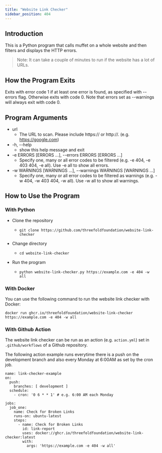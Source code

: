 ```yaml
---
title: "Website Link Checker"
sidebar_position: 404
---
```






## Introduction

This is a Python program that calls muffet on a whole website and then filters and displays the HTTP errors.

> Note: It can take a couple of minutes to run if the website has a lot of URLs.

## How the Program Exits

Exits with error code 1 if at least one error is found, as specified with --errors
flag. Otherwise exits with code 0. Note that errors set as --warnings will always exit with code 0.

## Program Arguments

* url
  * The URL to scan. Please include https:// or http://. (e.g. https://google.com)
* -h, --help            
  * show this help message and exit
* -e ERRORS [ERRORS ...], --errors ERRORS [ERRORS ...]
  * Specify one, many or all error codes to be filtered (e.g. -e 404, -e 403 404, -e all). Use -e all to show all errors.
* -w WARNINGS [WARNINGS ...], --warnings WARNINGS [WARNINGS ...]
  * Specify one, many or all error codes to be filtered as warnings (e.g. -w 404, -w 403 404, -w all). Use -w all to show all warnings.

## How to Use the Program

### With Python

* Clone the repository
  * ```
    git clone https://github.com/threefoldfoundation/website-link-checker
    ```
* Change directory
  * ```
    cd website-link-checker
    ```
* Run the program
  * ```
    python website-link-checker.py https://example.com -e 404 -w all
    ```

### With Docker

You can use the following command to run the website link checker with Docker:

```
docker run ghcr.io/threefoldfoundation/website-link-checker https://example.com -e 404 -w all
```

### With Github Action

The website link checker can be run as an action (e.g. `action.yml`) set in `.github/workflows` of a Github repository.

The following action example runs everytime there is a push on the development branch and also every Monday at 6:00AM as set by the cron job.

```
name: link-checker-example
on:
  push:
    branches: [ development ]
  schedule:
    - cron: '0 6 * * 1' # e.g. 6:00 AM each Monday

jobs:
  job_one:
    name: Check for Broken Links
    runs-on: ubuntu-latest
    steps:
      - name: Check for Broken Links
        id: link-report
        uses: docker://ghcr.io/threefoldfoundation/website-link-checker:latest
        with:
          args: 'https://example.com -e 404 -w all'
```

